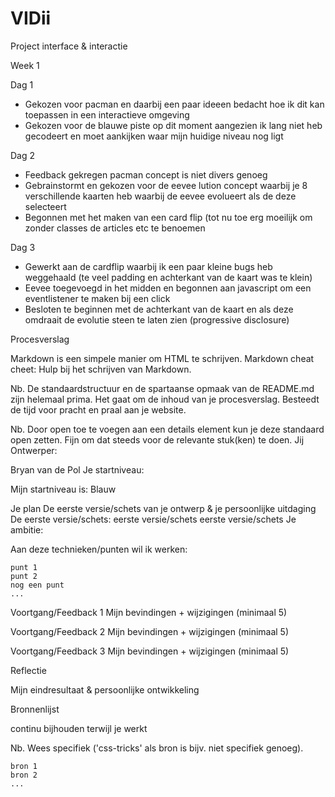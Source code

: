 # VIDii
Project interface &amp; interactie


Week 1

Dag 1
- Gekozen voor pacman en daarbij een paar ideeen bedacht hoe ik dit kan toepassen in een interactieve omgeving
- Gekozen voor de blauwe piste op dit moment aangezien ik lang niet heb gecodeert en moet aankijken waar mijn huidige niveau nog ligt

Dag 2
- Feedback gekregen pacman concept is niet divers genoeg
- Gebrainstormt en gekozen voor de eevee lution concept waarbij je 8 verschillende kaarten heb waarbij de eevee evolueert als de deze selecteert
- Begonnen met het maken van een card flip (tot nu toe erg moeilijk om zonder classes de articles etc te benoemen


Dag 3
- Gewerkt aan de cardflip waarbij ik een paar kleine bugs heb weggehaald (te veel padding en achterkant van de kaart was te klein)
- Eevee toegevoegd in het midden en begonnen aan javascript om een eventlistener te maken bij een click
- Besloten te beginnen met de achterkant van de kaart en als deze omdraait de evolutie steen te laten zien (progressive disclosure)




Procesverslag

Markdown is een simpele manier om HTML te schrijven.
Markdown cheat cheet: Hulp bij het schrijven van Markdown.

Nb. De standaardstructuur en de spartaanse opmaak van de README.md zijn helemaal prima. Het gaat om de inhoud van je procesverslag. Besteedt de tijd voor pracht en praal aan je website.

Nb. Door open toe te voegen aan een details element kun je deze standaard open zetten. Fijn om dat steeds voor de relevante stuk(ken) te doen.
Jij
Ontwerper:

Bryan van de Pol
Je startniveau:

Mijn startniveau is: Blauw

Je plan
De eerste versie/schets van je ontwerp & je persoonlijke uitdaging
De eerste versie/schets:
eerste versie/schets eerste versie/schets
Je ambitie:

Aan deze technieken/punten wil ik werken:

    punt 1
    punt 2
    nog een punt
    ...

Voortgang/Feedback 1
Mijn bevindingen + wijzigingen (minimaal 5)

Voortgang/Feedback 2
Mijn bevindingen + wijzigingen (minimaal 5)

Voortgang/Feedback 3
Mijn bevindingen + wijzigingen (minimaal 5)

Reflectie

Mijn eindresultaat & persoonlijke ontwikkeling

Bronnenlijst

continu bijhouden terwijl je werkt

Nb. Wees specifiek ('css-tricks' als bron is bijv. niet specifiek genoeg).

    bron 1
    bron 2
    ...

